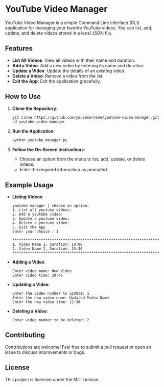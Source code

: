 # YouTube Video Manager

YouTube Video Manager is a simple Command Line Interface (CLI) application for managing your favorite YouTube videos. You can list, add, update, and delete videos stored in a local JSON file.

## Features

- **List All Videos**: View all videos with their name and duration.
- **Add a Video**: Add a new video by entering its name and duration.
- **Update a Video**: Update the details of an existing video.
- **Delete a Video**: Remove a video from the list.
- **Exit the App**: Exit the application gracefully.

## How to Use

1. **Clone the Repository**:
    ```sh
    git clone https://github.com/yourusername/youtube-video-manager.git
    cd youtube-video-manager
    ```

2. **Run the Application**:
    ```sh
    python youtube_manager.py
    ```

3. **Follow the On-Screen Instructions**:
    - Choose an option from the menu to list, add, update, or delete videos.
    - Enter the required information as prompted.

## Example Usage

- **Listing Videos**:
    ```plaintext
    youtube manager | choose an option:
    1. List all youtube videos:
    2. Add a youtube video:
    3. Update a youtube video:
    4. Delete a youtube video:
    5. Exit the App
    Enter your choice : 1

    **********************************************************************
    1. Video Name 1, Duration: 10:00
    2. Video Name 2, Duration: 15:30
    **********************************************************************
    ```

- **Adding a Video**:
    ```plaintext
    Enter video name: New Video
    Enter video time: 20:45
    ```

- **Updating a Video**:
    ```plaintext
    Enter the video number to update: 1
    Enter the new video name: Updated Video Name
    Enter the new video time: 12:30
    ```

- **Deleting a Video**:
    ```plaintext
    Enter video number to be deleted: 2
    ```

## Contributing

Contributions are welcome! Feel free to submit a pull request or open an issue to discuss improvements or bugs.

## License

This project is licensed under the MIT License.
